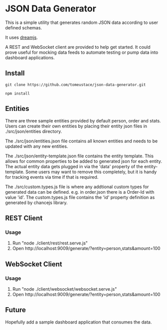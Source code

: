 # JSON Data Generator

This is a simple utility that generates random JSON data according to user defined schemas.

It uses [dreamjs](https://github.com/adleroliveira/dreamjs).  

A REST and WebSocket client are provided to help get started.  It could prove useful for mocking data feeds to 
automate testing or pump data into dashboard applications.

## Install

```
git clone https://github.com/tomeustace/json-data-generator.git
```

```
npm install
```

## Entities

There are three sample entities provided by default person, order and stats.  Users can create their own entities by placing their entity json files
 in ./src/json/entities directory.

The ./src/json/entities.json file contains all known entities and needs to be updated with any new entities.

The ./src/json/entity-template.json file contains the entity template.  This allows for common properties to be added to generated json for each entity.
The actual entity data gets plugged in via the 'data' property of the entity-template.  Some users may want to remove this completely, but it is handy 
for tracking events via time if that is required.

The ./src/custom.types.js file is where any addtional custom types for generated data can be defined.  e.g. in order.json there is a Order-Id with value 'id'.
The custom.types.js file contains the 'id' property definition as generated by chancejs library.

## REST Client

### Usage

1. Run "node ./client/rest/rest.serve.js"
2. Open http://localhost:9009/generate/?entity=person,stats&amount=100

## WebSocket Client

### Usage

1. Run "node ./client/websocket/websocket.serve.js"
2. Open http://localhost:9009/generate/?entity=person,stats&amount=100

## Future

Hopefully add a sample dashboard application that consumes the data.
  
